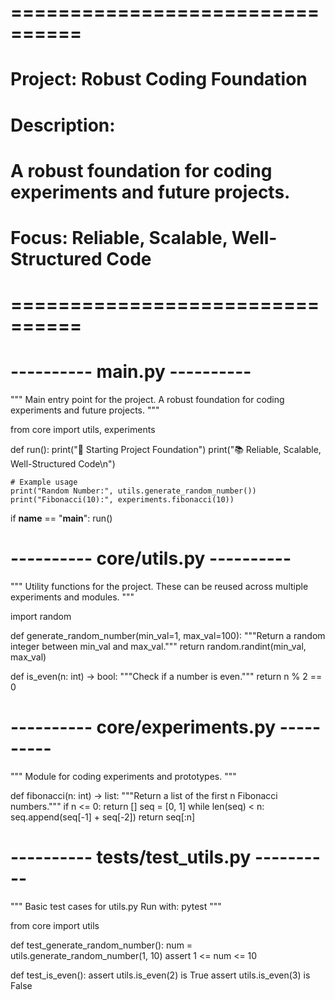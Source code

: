 # ================================
# Project: Robust Coding Foundation
# Description:
# A robust foundation for coding experiments and future projects.
# Focus: Reliable, Scalable, Well-Structured Code
# ================================

# ---------- main.py ----------
"""
Main entry point for the project.
A robust foundation for coding experiments and future projects.
"""

from core import utils, experiments


def run():
    print("🚀 Starting Project Foundation")
    print("📚 Reliable, Scalable, Well-Structured Code\n")

    # Example usage
    print("Random Number:", utils.generate_random_number())
    print("Fibonacci(10):", experiments.fibonacci(10))


if __name__ == "__main__":
    run()


# ---------- core/utils.py ----------
"""
Utility functions for the project.
These can be reused across multiple experiments and modules.
"""

import random

def generate_random_number(min_val=1, max_val=100):
    """Return a random integer between min_val and max_val."""
    return random.randint(min_val, max_val)

def is_even(n: int) -> bool:
    """Check if a number is even."""
    return n % 2 == 0


# ---------- core/experiments.py ----------
"""
Module for coding experiments and prototypes.
"""

def fibonacci(n: int) -> list:
    """Return a list of the first n Fibonacci numbers."""
    if n <= 0:
        return []
    seq = [0, 1]
    while len(seq) < n:
        seq.append(seq[-1] + seq[-2])
    return seq[:n]


# ---------- tests/test_utils.py ----------
"""
Basic test cases for utils.py
Run with: pytest
"""

from core import utils

def test_generate_random_number():
    num = utils.generate_random_number(1, 10)
    assert 1 <= num <= 10

def test_is_even():
    assert utils.is_even(2) is True
    assert utils.is_even(3) is False
